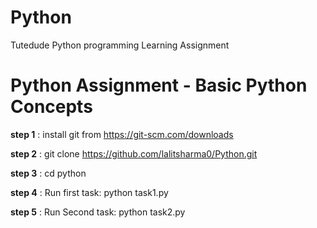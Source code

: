 # Python
Tutedude Python programming Learning Assignment 


# Python Assignment - Basic Python Concepts

**step 1** : install git from https://git-scm.com/downloads

**step 2** : git clone https://github.com/lalitsharma0/Python.git

**step 3** : cd python

**step 4**   :  Run first task:   python task1.py


**step 5**   :   Run Second task:   python task2.py
             
